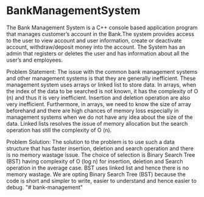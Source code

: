 # BankManagementSystem
The Bank Management System is a C++ console based application program that manages customer’s account in the Bank.The system provides access to the user to view account and user information, create or deactivate account, withdraw/deposit money into the account. The System has an admin that registers or deletes the user and has information about all the user’s and employees.


Problem Statement: 
The issue with the common bank management systems and other management systems is that they are generally inefficient. These management system uses arrays or linked list to store data. In arrays, when the index of the data to be searched is not known, it has the complexity of O (n) and thus it is very inefficient. Insertion and deletion operation are also very inefficient. Furthermore, in arrays, we need to know the size of array beforehand and there are high chances of memory loss especially in management systems when we do not have any idea about the size of the data. Linked lists resolves the issue of memory allocation but the search operation has still the complexity of O (n).

Problem Solution:
The solution to the problem is to use such a data structure that has faster insertion, deletion and search operation and there is no memory wastage issue. The choice of selection is Binary Search Tree (BST) having complexity of O (log n) for insertion, deletion and Search operation in the average case. BST uses linked list and hence there is no memory wastage. We are opting Binary Search Tree (BST) because the code is short and simpler to write, easier to understand and hence easier to debug.
"# bank-management" 
